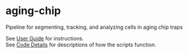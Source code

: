 # aging-chip

Pipeline for segmenting, tracking, and analyzing cells in aging chip traps

See [User Guide](https://github.com/ybz90/aging-chip/wiki/User-Guide) for instructions.  
See [Code Details](https://github.com/ybz90/aging-chip/wiki/Code-Details) for descriptions of how the scripts function.
